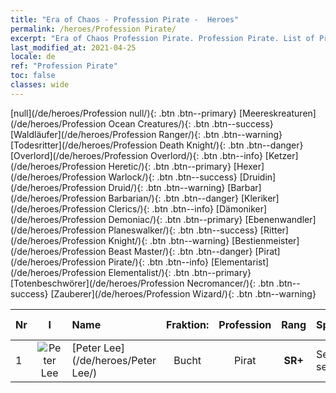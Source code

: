 ```yaml
---
title: "Era of Chaos - Profession Pirate -  Heroes"
permalink: /heroes/Profession Pirate/
excerpt: "Era of Chaos Profession Pirate. Profession Pirate. List of Profession  in Era of Chaos"
last_modified_at: 2021-04-25
locale: de
ref: "Profession Pirate"
toc: false
classes: wide
---
```

 [null](/de/heroes/Profession null/){: .btn .btn--primary} [Meereskreaturen](/de/heroes/Profession Ocean Creatures/){: .btn .btn--success} [Waldläufer](/de/heroes/Profession Ranger/){: .btn .btn--warning} [Todesritter](/de/heroes/Profession Death Knight/){: .btn .btn--danger} [Overlord](/de/heroes/Profession Overlord/){: .btn .btn--info} [Ketzer](/de/heroes/Profession Heretic/){: .btn .btn--primary} [Hexer](/de/heroes/Profession Warlock/){: .btn .btn--success} [Druidin](/de/heroes/Profession Druid/){: .btn .btn--warning} [Barbar](/de/heroes/Profession Barbarian/){: .btn .btn--danger} [Kleriker](/de/heroes/Profession Clerics/){: .btn .btn--info} [Dämoniker](/de/heroes/Profession Demoniac/){: .btn .btn--primary} [Ebenenwandler](/de/heroes/Profession Planeswalker/){: .btn .btn--success} [Ritter](/de/heroes/Profession Knight/){: .btn .btn--warning} [Bestienmeister](/de/heroes/Profession Beast Master/){: .btn .btn--danger} [Pirat](/de/heroes/Profession Pirate/){: .btn .btn--info} [Elementarist](/de/heroes/Profession Elementalist/){: .btn .btn--primary} [Totenbeschwörer](/de/heroes/Profession Necromancer/){: .btn .btn--success} [Zauberer](/de/heroes/Profession Wizard/){: .btn .btn--warning} 

  | Nr |  I |    Name    |  Fraktion:   |  Profession   |  Rang  |    Specialty     | User Rate  | 
  |:---|:--:|:-----------|:-------:|:-------------:|:------:|:-----------------|:----:|
  | 1 | ![Peter Lee](/images/h/h_PeterLee.jpg) | [Peter Lee](/de/heroes/Peter Lee/) | Bucht | Pirat | **SR+** |  Segel setzen | R+ |
